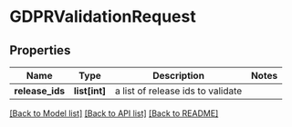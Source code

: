 # GDPRValidationRequest

## Properties
Name | Type | Description | Notes
------------ | ------------- | ------------- | -------------
**release_ids** | **list[int]** | a list of release ids to validate | 

[[Back to Model list]](../README.md#documentation-for-models) [[Back to API list]](../README.md#documentation-for-api-endpoints) [[Back to README]](../README.md)

